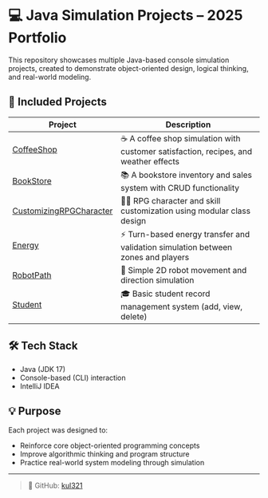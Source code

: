 # 💻 Java Simulation Projects – 2025 Portfolio

This repository showcases multiple Java-based console simulation projects, created to demonstrate object-oriented design, logical thinking, and real-world modeling.

## 📁 Included Projects

| Project | Description |
|--------|-------------|
| [CoffeeShop](./CoffeeShop) | ☕ A coffee shop simulation with customer satisfaction, recipes, and weather effects |
| [BookStore](./BookStore) | 📚 A bookstore inventory and sales system with CRUD functionality |
| [CustomizingRPGCharacter](./CustomizingRPGCharacter) | 🧙‍♂️ RPG character and skill customization using modular class design |
| [Energy](./Energy) | ⚡ Turn-based energy transfer and validation simulation between zones and players |
| [RobotPath](./RobotPath) | 🤖 Simple 2D robot movement and direction simulation |
| [Student](./Student) | 🎓 Basic student record management system (add, view, delete) |

## 🛠 Tech Stack

- Java (JDK 17)
- Console-based (CLI) interaction
- IntelliJ IDEA

## 💡 Purpose

Each project was designed to:
- Reinforce core object-oriented programming concepts
- Improve algorithmic thinking and program structure
- Practice real-world system modeling through simulation

---

> 👤 GitHub: [kul321](https://github.com/kul321)
